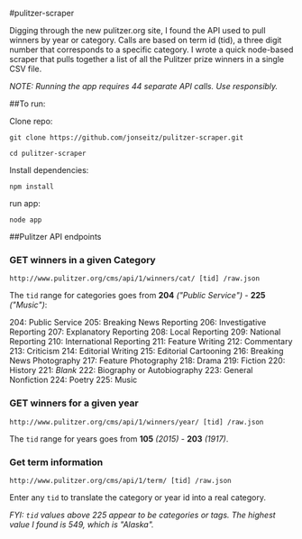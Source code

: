 #pulitzer-scraper

Digging through the new pulitzer.org site, I found the API used to pull winners by year or category. Calls are based on term id (tid), a three digit number that corresponds to a specific category. I wrote a quick node-based scraper that pulls together a list of all the Pulitzer prize winners in a single CSV file.

_NOTE: Running the app requires 44 separate API calls. Use responsibly._

##To run:

Clone repo:

`git clone https://github.com/jonseitz/pulitzer-scraper.git`

`cd pulitzer-scraper`

Install dependencies:

`npm install`

run app:

`node app`

##Pulitzer API endpoints

### GET winners in a given Category
`http://www.pulitzer.org/cms/api/1/winners/cat/ [tid] /raw.json`

The `tid` range for categories goes from **204** _("Public Service")_ - **225** _("Music")_: 

204: Public Service
205: Breaking News Reporting
206: Investigative Reporting
207: Explanatory Reporting
208: Local Reporting
209: National Reporting
210: International Reporting
211: Feature Writing
212: Commentary
213: Criticism
214: Editorial Writing
215: Editorial Cartooning
216: Breaking News Photography
217: Feature Photography
218: Drama
219: Fiction
220: History
221: _Blank_
222: Biography or Autobiography
223: General Nonfiction
224: Poetry
225: Music


### GET winners for a given year
`http://www.pulitzer.org/cms/api/1/winners/year/ [tid] /raw.json`

The `tid` range for years goes from **105** _(2015)_ - **203** _(1917)_. 


### Get term information
`http://www.pulitzer.org/cms/api/1/term/ [tid] /raw.json`

Enter any `tid` to translate the category or year id into a real category.

_FYI: `tid` values above 225 appear to be categories or tags. The highest value I found is 549, which is "Alaska"._ 